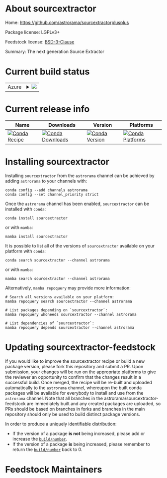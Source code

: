 About sourcextractor
====================

Home: https://github.com/astrorama/sourcextractorplusplus

Package license: LGPLv3+

Feedstock license: [BSD-3-Clause](https://github.com/astrorama/sourcextractor-feedstock/blob/master/LICENSE.txt)

Summary: The next generation Source Extractor

Current build status
====================


<table>
    
  <tr>
    <td>Azure</td>
    <td>
      <details>
        <summary>
          <a href="https://dev.azure.com/astrorama/feedstock-builds/_build/latest?definitionId=3&branchName=master">
            <img src="https://dev.azure.com/astrorama/feedstock-builds/_apis/build/status/sourcextractor-feedstock?branchName=master">
          </a>
        </summary>
        <table>
          <thead><tr><th>Variant</th><th>Status</th></tr></thead>
          <tbody><tr>
              <td>linux_64_python3.10.____cpython</td>
              <td>
                <a href="https://dev.azure.com/astrorama/feedstock-builds/_build/latest?definitionId=3&branchName=master">
                  <img src="https://dev.azure.com/astrorama/feedstock-builds/_apis/build/status/sourcextractor-feedstock?branchName=master&jobName=linux&configuration=linux_64_python3.10.____cpython" alt="variant">
                </a>
              </td>
            </tr><tr>
              <td>linux_64_python3.7.____cpython</td>
              <td>
                <a href="https://dev.azure.com/astrorama/feedstock-builds/_build/latest?definitionId=3&branchName=master">
                  <img src="https://dev.azure.com/astrorama/feedstock-builds/_apis/build/status/sourcextractor-feedstock?branchName=master&jobName=linux&configuration=linux_64_python3.7.____cpython" alt="variant">
                </a>
              </td>
            </tr><tr>
              <td>linux_64_python3.8.____cpython</td>
              <td>
                <a href="https://dev.azure.com/astrorama/feedstock-builds/_build/latest?definitionId=3&branchName=master">
                  <img src="https://dev.azure.com/astrorama/feedstock-builds/_apis/build/status/sourcextractor-feedstock?branchName=master&jobName=linux&configuration=linux_64_python3.8.____cpython" alt="variant">
                </a>
              </td>
            </tr><tr>
              <td>linux_64_python3.9.____cpython</td>
              <td>
                <a href="https://dev.azure.com/astrorama/feedstock-builds/_build/latest?definitionId=3&branchName=master">
                  <img src="https://dev.azure.com/astrorama/feedstock-builds/_apis/build/status/sourcextractor-feedstock?branchName=master&jobName=linux&configuration=linux_64_python3.9.____cpython" alt="variant">
                </a>
              </td>
            </tr><tr>
              <td>osx_64_python3.10.____cpython</td>
              <td>
                <a href="https://dev.azure.com/astrorama/feedstock-builds/_build/latest?definitionId=3&branchName=master">
                  <img src="https://dev.azure.com/astrorama/feedstock-builds/_apis/build/status/sourcextractor-feedstock?branchName=master&jobName=osx&configuration=osx_64_python3.10.____cpython" alt="variant">
                </a>
              </td>
            </tr><tr>
              <td>osx_64_python3.7.____cpython</td>
              <td>
                <a href="https://dev.azure.com/astrorama/feedstock-builds/_build/latest?definitionId=3&branchName=master">
                  <img src="https://dev.azure.com/astrorama/feedstock-builds/_apis/build/status/sourcextractor-feedstock?branchName=master&jobName=osx&configuration=osx_64_python3.7.____cpython" alt="variant">
                </a>
              </td>
            </tr><tr>
              <td>osx_64_python3.8.____cpython</td>
              <td>
                <a href="https://dev.azure.com/astrorama/feedstock-builds/_build/latest?definitionId=3&branchName=master">
                  <img src="https://dev.azure.com/astrorama/feedstock-builds/_apis/build/status/sourcextractor-feedstock?branchName=master&jobName=osx&configuration=osx_64_python3.8.____cpython" alt="variant">
                </a>
              </td>
            </tr><tr>
              <td>osx_64_python3.9.____cpython</td>
              <td>
                <a href="https://dev.azure.com/astrorama/feedstock-builds/_build/latest?definitionId=3&branchName=master">
                  <img src="https://dev.azure.com/astrorama/feedstock-builds/_apis/build/status/sourcextractor-feedstock?branchName=master&jobName=osx&configuration=osx_64_python3.9.____cpython" alt="variant">
                </a>
              </td>
            </tr><tr>
              <td>osx_arm64_python3.10.____cpython</td>
              <td>
                <a href="https://dev.azure.com/astrorama/feedstock-builds/_build/latest?definitionId=3&branchName=master">
                  <img src="https://dev.azure.com/astrorama/feedstock-builds/_apis/build/status/sourcextractor-feedstock?branchName=master&jobName=osx&configuration=osx_arm64_python3.10.____cpython" alt="variant">
                </a>
              </td>
            </tr><tr>
              <td>osx_arm64_python3.8.____cpython</td>
              <td>
                <a href="https://dev.azure.com/astrorama/feedstock-builds/_build/latest?definitionId=3&branchName=master">
                  <img src="https://dev.azure.com/astrorama/feedstock-builds/_apis/build/status/sourcextractor-feedstock?branchName=master&jobName=osx&configuration=osx_arm64_python3.8.____cpython" alt="variant">
                </a>
              </td>
            </tr><tr>
              <td>osx_arm64_python3.9.____cpython</td>
              <td>
                <a href="https://dev.azure.com/astrorama/feedstock-builds/_build/latest?definitionId=3&branchName=master">
                  <img src="https://dev.azure.com/astrorama/feedstock-builds/_apis/build/status/sourcextractor-feedstock?branchName=master&jobName=osx&configuration=osx_arm64_python3.9.____cpython" alt="variant">
                </a>
              </td>
            </tr>
          </tbody>
        </table>
      </details>
    </td>
  </tr>
</table>

Current release info
====================

| Name | Downloads | Version | Platforms |
| --- | --- | --- | --- |
| [![Conda Recipe](https://img.shields.io/badge/recipe-sourcextractor-green.svg)](https://anaconda.org/astrorama/sourcextractor) | [![Conda Downloads](https://img.shields.io/conda/dn/astrorama/sourcextractor.svg)](https://anaconda.org/astrorama/sourcextractor) | [![Conda Version](https://img.shields.io/conda/vn/astrorama/sourcextractor.svg)](https://anaconda.org/astrorama/sourcextractor) | [![Conda Platforms](https://img.shields.io/conda/pn/astrorama/sourcextractor.svg)](https://anaconda.org/astrorama/sourcextractor) |

Installing sourcextractor
=========================

Installing `sourcextractor` from the `astrorama` channel can be achieved by adding `astrorama` to your channels with:

```
conda config --add channels astrorama
conda config --set channel_priority strict
```

Once the `astrorama` channel has been enabled, `sourcextractor` can be installed with `conda`:

```
conda install sourcextractor
```

or with `mamba`:

```
mamba install sourcextractor
```

It is possible to list all of the versions of `sourcextractor` available on your platform with `conda`:

```
conda search sourcextractor --channel astrorama
```

or with `mamba`:

```
mamba search sourcextractor --channel astrorama
```

Alternatively, `mamba repoquery` may provide more information:

```
# Search all versions available on your platform:
mamba repoquery search sourcextractor --channel astrorama

# List packages depending on `sourcextractor`:
mamba repoquery whoneeds sourcextractor --channel astrorama

# List dependencies of `sourcextractor`:
mamba repoquery depends sourcextractor --channel astrorama
```




Updating sourcextractor-feedstock
=================================

If you would like to improve the sourcextractor recipe or build a new
package version, please fork this repository and submit a PR. Upon submission,
your changes will be run on the appropriate platforms to give the reviewer an
opportunity to confirm that the changes result in a successful build. Once
merged, the recipe will be re-built and uploaded automatically to the
`astrorama` channel, whereupon the built conda packages will be available for
everybody to install and use from the `astrorama` channel.
Note that all branches in the astrorama/sourcextractor-feedstock are
immediately built and any created packages are uploaded, so PRs should be based
on branches in forks and branches in the main repository should only be used to
build distinct package versions.

In order to produce a uniquely identifiable distribution:
 * If the version of a package **is not** being increased, please add or increase
   the [``build/number``](https://docs.conda.io/projects/conda-build/en/latest/resources/define-metadata.html#build-number-and-string).
 * If the version of a package **is** being increased, please remember to return
   the [``build/number``](https://docs.conda.io/projects/conda-build/en/latest/resources/define-metadata.html#build-number-and-string)
   back to 0.

Feedstock Maintainers
=====================


